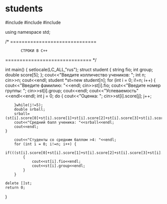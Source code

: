 # students
#include <iostream>
#include <string>
#include <sstream>

using namespace std;

/* ==============================
 
           CТРОКИ В С++
 
   ============================== */

int main()
{
    setlocale(LC_ALL,"rus");
    struct student
    {
        string fio;
        int group;
        double score[5];
    };
    cout<<"Введите колличество учеников: ";
    int n;
    cin>>n;
    cout<<endl;
    student *st=new student[n];
    for (int i = 0; i!=n; i++) {
        cout<<"Введите фамилию: "<<endl;
        cin>>st[i].fio;
        cout<<"Введите номер группы: ";
        cin>>st[i].group;
        cout<<endl;
        cout<<"Успеваемость"<<endl<<endl;
        int j = 0;
        do
        {
            cout<<"Оценка: ";
            cin>>st[i].score[j];
            j++;
            
        }while(j!=5);
        double srball;
        srball=(st[i].score[0]+st[i].score[1]+st[i].score[2]+st[i].score[3]+st[i].score[4])/5;
        cout<<"Средний балл ученика: "<<srball<<endl;
        cout<<endl;
    }
    
        cout<<"Студенты со средним баллом >4: "<<endl;
        for (int i = 0; i!=n; i++) {
            if(((st[i].score[0]+st[i].score[1]+st[i].score[2]+st[i].score[3]+st[i].score[4])/5)>4)
            {
                cout<<st[i].fio<<endl;
                cout<<st[i].group<<endl;
            }
        }
    
    delete []st;
    return 0;
}
